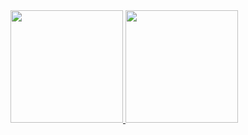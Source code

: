 <div>
  <a href="https://github.com/guiguicdd">
  <img height="180em" src="https://github-readme-stats.vercel.app/api?username=guiguicdd&show_icons=true&theme=dracula&include_all_commits=true&count_private=true"/>
  <img height="180em" src="https://github-readme-stats.vercel.app/api/top-langs/?username=guiguicdd&layout=compact&langs_count=7&theme=dracula"/>
</div>
